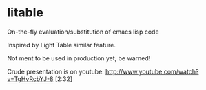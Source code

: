 litable
=======

On-the-fly evaluation/substitution of emacs lisp code

Inspired by Light Table similar feature.

Not ment to be used in production yet, be warned!

Crude presentation is on youtube: http://www.youtube.com/watch?v=TgHvRcbYJ-8 [2:32]
